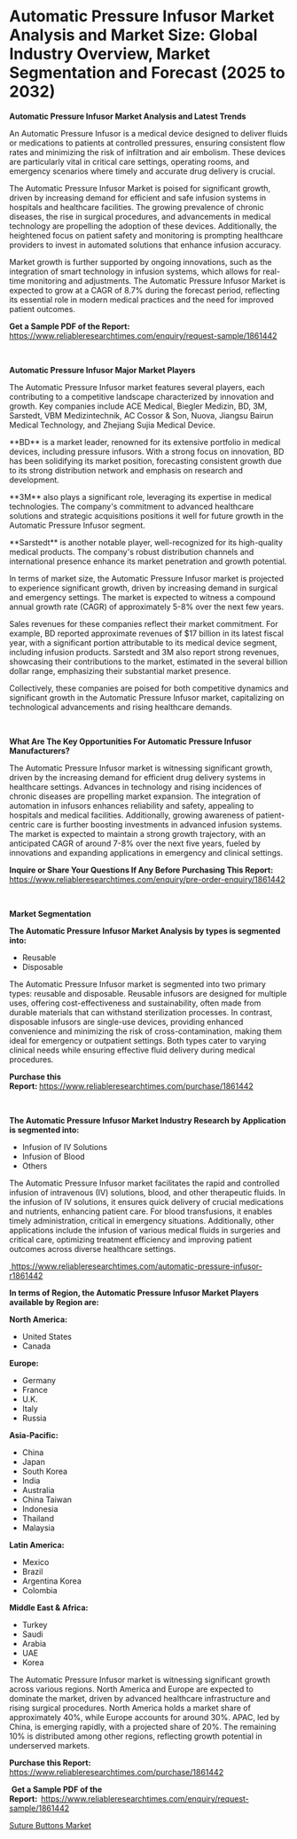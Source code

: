 <p><h1>Automatic Pressure Infusor Market Analysis and Market Size: Global Industry Overview, Market Segmentation and Forecast (2025 to 2032)</h1></p><p><strong>Automatic Pressure Infusor Market Analysis and Latest Trends</strong></p>
<p><p>An Automatic Pressure Infusor is a medical device designed to deliver fluids or medications to patients at controlled pressures, ensuring consistent flow rates and minimizing the risk of infiltration and air embolism. These devices are particularly vital in critical care settings, operating rooms, and emergency scenarios where timely and accurate drug delivery is crucial.</p><p>The Automatic Pressure Infusor Market is poised for significant growth, driven by increasing demand for efficient and safe infusion systems in hospitals and healthcare facilities. The growing prevalence of chronic diseases, the rise in surgical procedures, and advancements in medical technology are propelling the adoption of these devices. Additionally, the heightened focus on patient safety and monitoring is prompting healthcare providers to invest in automated solutions that enhance infusion accuracy.</p><p>Market growth is further supported by ongoing innovations, such as the integration of smart technology in infusion systems, which allows for real-time monitoring and adjustments. The Automatic Pressure Infusor Market is expected to grow at a CAGR of 8.7% during the forecast period, reflecting its essential role in modern medical practices and the need for improved patient outcomes.</p></p>
<p><strong>Get a Sample PDF of the Report:&nbsp;</strong> <a href="https://www.reliableresearchtimes.com/enquiry/request-sample/1861442?utm_campaign=3258&utm_medium=2&utm_source=Github&utm_content=ia&utm_term=04032025&utm_id=automatic-pressure-infusor">https://www.reliableresearchtimes.com/enquiry/request-sample/1861442</a></p>
<p>&nbsp;</p>
<p><strong>Automatic Pressure Infusor Major Market Players</strong></p>
<p><p>The Automatic Pressure Infusor market features several players, each contributing to a competitive landscape characterized by innovation and growth. Key companies include ACE Medical, Biegler Medizin, BD, 3M, Sarstedt, VBM Medizintechnik, AC Cossor & Son, Nuova, Jiangsu Bairun Medical Technology, and Zhejiang Sujia Medical Device.</p><p>**BD** is a market leader, renowned for its extensive portfolio in medical devices, including pressure infusors. With a strong focus on innovation, BD has been solidifying its market position, forecasting consistent growth due to its strong distribution network and emphasis on research and development.</p><p>**3M** also plays a significant role, leveraging its expertise in medical technologies. The company's commitment to advanced healthcare solutions and strategic acquisitions positions it well for future growth in the Automatic Pressure Infusor segment.</p><p>**Sarstedt** is another notable player, well-recognized for its high-quality medical products. The company's robust distribution channels and international presence enhance its market penetration and growth potential.</p><p>In terms of market size, the Automatic Pressure Infusor market is projected to experience significant growth, driven by increasing demand in surgical and emergency settings. The market is expected to witness a compound annual growth rate (CAGR) of approximately 5-8% over the next few years.</p><p>Sales revenues for these companies reflect their market commitment. For example, BD reported approximate revenues of $17 billion in its latest fiscal year, with a significant portion attributable to its medical device segment, including infusion products. Sarstedt and 3M also report strong revenues, showcasing their contributions to the market, estimated in the several billion dollar range, emphasizing their substantial market presence. </p><p>Collectively, these companies are poised for both competitive dynamics and significant growth in the Automatic Pressure Infusor market, capitalizing on technological advancements and rising healthcare demands.</p></p>
<p>&nbsp;</p>
<p><strong>What Are The Key Opportunities For Automatic Pressure Infusor Manufacturers?</strong></p>
<p><p>The Automatic Pressure Infusor market is witnessing significant growth, driven by the increasing demand for efficient drug delivery systems in healthcare settings. Advances in technology and rising incidences of chronic diseases are propelling market expansion. The integration of automation in infusors enhances reliability and safety, appealing to hospitals and medical facilities. Additionally, growing awareness of patient-centric care is further boosting investments in advanced infusion systems. The market is expected to maintain a strong growth trajectory, with an anticipated CAGR of around 7-8% over the next five years, fueled by innovations and expanding applications in emergency and clinical settings.</p></p>
<p><strong>Inquire or Share Your Questions If Any Before Purchasing This Report:</strong> <a href="https://www.reliableresearchtimes.com/enquiry/pre-order-enquiry/1861442?utm_campaign=3258&utm_medium=2&utm_source=Github&utm_content=ia&utm_term=04032025&utm_id=automatic-pressure-infusor">https://www.reliableresearchtimes.com/enquiry/pre-order-enquiry/1861442</a></p>
<p>&nbsp;</p>
<p><strong>Market Segmentation</strong></p>
<p><strong>The Automatic Pressure Infusor Market Analysis by types is segmented into:</strong></p>
<p><ul><li>Reusable</li><li>Disposable</li></ul></p>
<p><p>The Automatic Pressure Infusor market is segmented into two primary types: reusable and disposable. Reusable infusors are designed for multiple uses, offering cost-effectiveness and sustainability, often made from durable materials that can withstand sterilization processes. In contrast, disposable infusors are single-use devices, providing enhanced convenience and minimizing the risk of cross-contamination, making them ideal for emergency or outpatient settings. Both types cater to varying clinical needs while ensuring effective fluid delivery during medical procedures.</p></p>
<p><strong>Purchase this Report:&nbsp;</strong><a href="https://www.reliableresearchtimes.com/purchase/1861442?utm_campaign=3258&utm_medium=2&utm_source=Github&utm_content=ia&utm_term=04032025&utm_id=automatic-pressure-infusor">https://www.reliableresearchtimes.com/purchase/1861442</a></p>
<p>&nbsp;</p>
<p><strong>The Automatic Pressure Infusor Market Industry Research by Application is segmented into:</strong></p>
<p><ul><li>Infusion of IV Solutions</li><li>Infusion of Blood</li><li>Others</li></ul></p>
<p><p>The Automatic Pressure Infusor market facilitates the rapid and controlled infusion of intravenous (IV) solutions, blood, and other therapeutic fluids. In the infusion of IV solutions, it ensures quick delivery of crucial medications and nutrients, enhancing patient care. For blood transfusions, it enables timely administration, critical in emergency situations. Additionally, other applications include the infusion of various medical fluids in surgeries and critical care, optimizing treatment efficiency and improving patient outcomes across diverse healthcare settings.</p></p>
<p><a href="https://www.reliableresearchtimes.com/automatic-pressure-infusor-r1861442?utm_campaign=3258&utm_medium=2&utm_source=Github&utm_content=ia&utm_term=04032025&utm_id=automatic-pressure-infusor">&nbsp;https://www.reliableresearchtimes.com/automatic-pressure-infusor-r1861442</a></p>
<p><strong>In terms of Region, the Automatic Pressure Infusor Market Players available by Region are:</strong></p>
<p>
    <p> <strong> North America: </strong>
        <ul>
            <li>United States</li>
            <li>Canada</li>
        </ul>
        </p> 
    <p> <strong> Europe: </strong>
        <ul>
            <li>Germany</li>
            <li>France</li>
            <li>U.K.</li>
            <li>Italy</li>
            <li>Russia</li>
        </ul>
        </p> 
    <p> <strong> Asia-Pacific: </strong>
        <ul>
            <li>China</li>
            <li>Japan</li>
            <li>South Korea</li>
            <li>India</li>
            <li>Australia</li>
            <li>China Taiwan</li>
            <li>Indonesia</li>
            <li>Thailand</li>
            <li>Malaysia</li>
        </ul>
        </p> 
    <p> <strong> Latin America: </strong>
        <ul>
            <li>Mexico</li>
            <li>Brazil</li>
            <li>Argentina Korea</li>
            <li>Colombia</li>
        </ul>
        </p> 
    <p> <strong> Middle East & Africa: </strong>
        <ul>
            <li>Turkey</li>
            <li>Saudi</li>
            <li>Arabia</li>
            <li>UAE</li>
            <li>Korea</li>
        </ul>
    </p>
    </p>
<p><p>The Automatic Pressure Infusor market is witnessing significant growth across various regions. North America and Europe are expected to dominate the market, driven by advanced healthcare infrastructure and rising surgical procedures. North America holds a market share of approximately 40%, while Europe accounts for around 30%. APAC, led by China, is emerging rapidly, with a projected share of 20%. The remaining 10% is distributed among other regions, reflecting growth potential in underserved markets.</p></p>
<p><strong>Purchase this Report: </strong><a href="https://www.reliableresearchtimes.com/purchase/1861442?utm_campaign=3258&utm_medium=2&utm_source=Github&utm_content=ia&utm_term=04032025&utm_id=automatic-pressure-infusor">https://www.reliableresearchtimes.com/purchase/1861442</a></p>
<p>&nbsp;<strong>Get a Sample PDF of the Report:&nbsp;&nbsp;</strong><a href="https://www.reliableresearchtimes.com/enquiry/request-sample/1861442?utm_campaign=3258&utm_medium=2&utm_source=Github&utm_content=ia&utm_term=04032025&utm_id=automatic-pressure-infusor">https://www.reliableresearchtimes.com/enquiry/request-sample/1861442</a></p>
<p><strong></strong></p>
<p><p><a href="https://github.com/mohmodsiason/Market-Research-Report-List-1/blob/main/suture-buttons-market.md?utm_campaign=3258&utm_medium=2&utm_source=Github&utm_content=ia&utm_term=04032025&utm_id=automatic-pressure-infusor">Suture Buttons Market</a></p></p>
